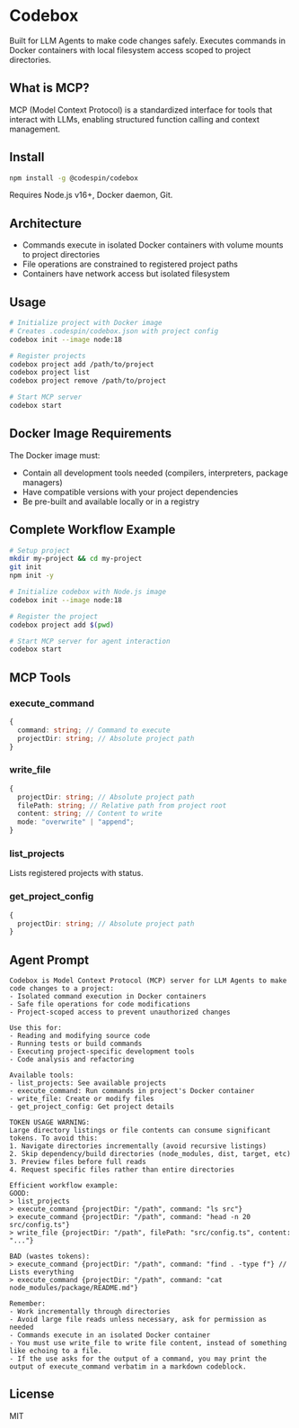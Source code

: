 # Codebox

Built for LLM Agents to make code changes safely. Executes commands in Docker containers with local filesystem access scoped to project directories.

## What is MCP?

MCP (Model Context Protocol) is a standardized interface for tools that interact with LLMs, enabling structured function calling and context management.

## Install

```bash
npm install -g @codespin/codebox
```

Requires Node.js v16+, Docker daemon, Git.

## Architecture

- Commands execute in isolated Docker containers with volume mounts to project directories
- File operations are constrained to registered project paths
- Containers have network access but isolated filesystem

## Usage

```bash
# Initialize project with Docker image
# Creates .codespin/codebox.json with project config
codebox init --image node:18

# Register projects
codebox project add /path/to/project
codebox project list
codebox project remove /path/to/project

# Start MCP server
codebox start
```

## Docker Image Requirements

The Docker image must:

- Contain all development tools needed (compilers, interpreters, package managers)
- Have compatible versions with your project dependencies
- Be pre-built and available locally or in a registry

## Complete Workflow Example

```bash
# Setup project
mkdir my-project && cd my-project
git init
npm init -y

# Initialize codebox with Node.js image
codebox init --image node:18

# Register the project
codebox project add $(pwd)

# Start MCP server for agent interaction
codebox start
```

## MCP Tools

### execute_command

```typescript
{
  command: string; // Command to execute
  projectDir: string; // Absolute project path
}
```

### write_file

```typescript
{
  projectDir: string; // Absolute project path
  filePath: string; // Relative path from project root
  content: string; // Content to write
  mode: "overwrite" | "append";
}
```

### list_projects

Lists registered projects with status.

### get_project_config

```typescript
{
  projectDir: string; // Absolute project path
}
```

## Agent Prompt

```
Codebox is Model Context Protocol (MCP) server for LLM Agents to make code changes to a project:
- Isolated command execution in Docker containers
- Safe file operations for code modifications
- Project-scoped access to prevent unauthorized changes

Use this for:
- Reading and modifying source code
- Running tests or build commands
- Executing project-specific development tools
- Code analysis and refactoring

Available tools:
- list_projects: See available projects
- execute_command: Run commands in project's Docker container
- write_file: Create or modify files
- get_project_config: Get project details

TOKEN USAGE WARNING:
Large directory listings or file contents can consume significant tokens. To avoid this:
1. Navigate directories incrementally (avoid recursive listings)
2. Skip dependency/build directories (node_modules, dist, target, etc)
3. Preview files before full reads
4. Request specific files rather than entire directories

Efficient workflow example:
GOOD:
> list_projects
> execute_command {projectDir: "/path", command: "ls src"}
> execute_command {projectDir: "/path", command: "head -n 20 src/config.ts"}
> write_file {projectDir: "/path", filePath: "src/config.ts", content: "..."}

BAD (wastes tokens):
> execute_command {projectDir: "/path", command: "find . -type f"} // Lists everything
> execute_command {projectDir: "/path", command: "cat node_modules/package/README.md"}

Remember:
- Work incrementally through directories
- Avoid large file reads unless necessary, ask for permission as needed
- Commands execute in an isolated Docker container
- You must use write_file to write file content, instead of something like echoing to a file.
- If the use asks for the output of a command, you may print the output of execute_command verbatim in a markdown codeblock.
```

## License

MIT

